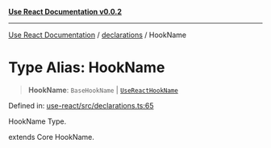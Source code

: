 [**Use React Documentation v0.0.2**](../../README.md)

***

[Use React Documentation](../../modules.md) / [declarations](../README.md) / HookName

# Type Alias: HookName

> **HookName**: `BaseHookName` \| [`UseReactHookName`](UseReactHookName.md)

Defined in: [use-react/src/declarations.ts:65](https://github.com/stonemjs/use-react/blob/9a749b225241b8e0ac2a5483904ca8322927b1d4/src/declarations.ts#L65)

HookName Type.

extends Core HookName.
